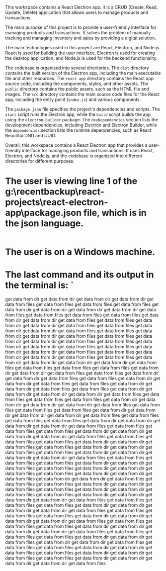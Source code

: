 This workspace contains a React Electron app. It is a CRUD (Create, Read, Update, Delete) application that allows users to manage products and transactions.

The main purpose of this project is to provide a user-friendly interface for managing products and transactions. It solves the problem of manually tracking and managing inventory and sales by providing a digital solution.

The main technologies used in this project are React, Electron, and Node.js. React is used for building the user interface, Electron is used for creating the desktop application, and Node.js is used for the backend functionality.

The codebase is organized into several directories. The `dist` directory contains the built version of the Electron app, including the main executable file and other resources. The `react-app` directory contains the React app source code, including the components, styles, and other assets. The `public` directory contains the public assets, such as the HTML file and images. The `src` directory contains the main source code files for the React app, including the entry point (`index.js`) and various components.

The `package.json` file specifies the project's dependencies and scripts. The `start` script runs the Electron app, while the `build` script builds the app using the `electron-builder` package. The `devDependencies` section lists the development dependencies, including Electron and Electron Builder, while the `dependencies` section lists the runtime dependencies, such as React Beautiful DND and UUID.

Overall, this workspace contains a React Electron app that provides a user-friendly interface for managing products and transactions. It uses React, Electron, and Node.js, and the codebase is organized into different directories for different purposes.
# The user is viewing line 1 of the g:\recentbackup\react-projects\react-electron-app\package.json file, which is in the json language.

```

```



# The user is on a Windows machine.

# The last command and its output in the terminal is: `
get data from dir
get data from dir
get data from dir
get data from dir
get data from files
get data from files
get data from files
get data from files
get data from dir
get data from dir
get data from dir
get data from dir
get data from files
get data from files
get data from files
get data from files
get data from dir
get data from dir
get data from files
get data from files
get data from dir
get data from dir
get data from files
get data from files
get data from dir
get data from dir
get data from files
get data from files
get data from dir
get data from dir
get data from files
get data from files
get data from dir
get data from dir
get data from files
get data from files
get data from dir
get data from dir
get data from files
get data from files
get data from dir
get data from dir
get data from files
get data from files
get data from dir
get data from dir
get data from files
get data from files
get data from dir
get data from dir
get data from dir
get data from dir
get data from files
get data from files
get data from files
get data from files
get data from dir
get data from dir
get data from files
get data from files
get data from dir
get data from dir
get data from files
get data from files
get data from dir
get data from dir
get data from files
get data from files
get data from dir
get data from dir
get data from files
get data from files
get data from dir
get data from dir
get data from dir
get data from dir
get data from files
get data from files
get data from files
get data from files
get data from dir
get data from dir
get data from dir
get data from dir
get data from files
get data from files
get data from files
get data from files
get data from dir
get data from dir
get data from dir
get data from dir
get data from files
get data from files
get data from files
get data from files
get data from dir
get data from dir
get data from dir
get data from dir
get data from files
get data from files
get data from files
get data from files
get data from dir
get data from dir
get data from dir
get data from dir
get data from files
get data from files
get data from files
get data from files
get data from dir
get data from dir
get data from files
get data from files
get data from dir
get data from dir
get data from files
get data from files
get data from dir
get data from dir
get data from dir
get data from dir
get data from files
get data from files
get data from files
get data from files
get data from dir
get data from dir
get data from files
get data from files
get data from dir
get data from dir
get data from files
get data from files
get data from dir
get data from dir
get data from files
get data from dir
get data from dir
get data from files
get data from files
get data from files
get data from dir
get data from dir
get data from files
get data from files
get data from dir
get data from dir
get data from files
get data from files
get data from dir
get data from dir
get data from dir
get data from dir
get data from files
get data from files
get data from files
get data from files
get data from dir
get data from dir
get data from dir
get data from dir
get data from files
get data from files
get data from files
get data from files
get data from dir
get data from dir
get data from dir
get data from dir
get data from files
get data from files
get data from files
get data from files
get data from dir
get data from dir
get data from dir
get data from dir
get data from files
get data from files
get data from files
get data from files
get data from dir
get data from dir
get data from files
get data from dir
get data from dir
get data from files
get data from files
get data from files
get data from dir
get data from dir
get data from files
get data from files
get data from dir
get data from dir
get data from files
get data from files
get data from dir
get data from dir
get data from dir
get data from dir
get data from files
`

